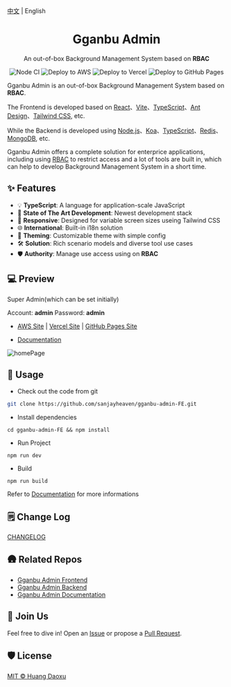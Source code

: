 [中文](./README.zh-CN.md) | English

<h1 align="center" >Gganbu Admin</h1>

<div align="center">

An out-of-box Background Management System based on **RBAC**

<!-- [![npm](https://img.shields.io/npm/v/simple-js-export)](https://www.npmjs.com/package/simple-js-export)
![npm](https://img.shields.io/npm/dw/simple-js-export) -->

![Node CI](https://github.com/sanjayheaven/gganbu-admin-FE/workflows/Node%20CI/badge.svg) ![Deploy to AWS](https://github.com/sanjayheaven/gganbu-admin-FE/workflows/Deploy%20to%20AWS/badge.svg) ![Deploy to Vercel](https://github.com/sanjayheaven/gganbu-admin-FE/workflows/Deploy%20to%20Vercel/badge.svg) ![Deploy to GitHub Pages](https://github.com/sanjayheaven/gganbu-admin-FE/workflows/Deploy%20to%20GitHub%20Pages/badge.svg)

</div>

Gganbu Admin is an out-of-box Background Management System based on **RBAC**.

The Frontend is developed based on [React](https://reactjs.org/)、[Vite](https://vitejs.dev/)、[TypeScript](https://www.typescriptlang.org/)、[Ant Design](https://ant.design/)、[Tailwind CSS](https://tailwindcss.com/), etc.

While the Backend is developed using [Node.js](https://nodejs.org/en/)、[Koa](https://koajs.com/)、[TypeScript](https://www.typescriptlang.org/)、[Redis](https://redis.io/)、[MongoDB](https://www.mongodb.com/), etc.

Gganbu Admin offers a complete solution for enterprice applications, including using [RBAC](https://en.wikipedia.org/wiki/Role-based_access_control) to restrict access and a lot of tools are built in, which can help to develop Background Management System in a short time.

## ✨ Features

- 💡 **TypeScript**: A language for application-scale JavaScript
- 🚀 **State of The Art Development**: Newest development stack
- 📱 **Responsive**: Designed for variable screen sizes useing Tailwind CSS
- 🌐 **International**: Built-in i18n solution
- 🎨 **Theming**: Customizable theme with simple config
- 🛠️ **Solution**: Rich scenario models and diverse tool use cases
- 🛡️ **Authority**: Manage use access using on **RBAC**

## 💻 Preview

Super Admin(which can be set initially)

Account: **admin** Password: **admin**

- <a href="https://gganbu-admin.com" target="_blank">AWS Site</a> | <a href="https://gganbu-admin-fe.vercel.app" target="_blank">Vercel Site</a> | <a href="https://sanjayheaven.github.io/gganbu-admin-FE" target="_blank">GitHub Pages Site</a>

- [Documentation](https://sanjayheaven.github.io/gganbu-admin-docs)

![homePage](https://gganbu-admin.s3.ap-southeast-1.amazonaws.com/homePage.png)

## 🔨 Usage

- Check out the code from git

```sh
git clone https://github.com/sanjayheaven/gganbu-admin-FE.git
```

- Install dependencies

```shell
cd gganbu-admin-FE && npm install
```

- Run Project

```shell
npm run dev
```

- Build

```shell
npm run build
```

Refer to [Documentation](https://sanjayheaven.github.io/gganbu-admin-docs) for more informations

## 🗒️ Change Log

[CHANGELOG](https://github.com/sanjayheaven/gganbu-admin-FE/blob/main/CHANGELOG.md)

## 🛖 Related Repos

- [Gganbu Admin Frontend](http://github.com/sanjayheaven/gganbu-admin-FE)
- [Gganbu Admin Backend](http://github.com/sanjayheaven/gganbu-admin-BE)
- [Gganbu Admin Documentation](http://github.com/sanjayheaven/gganbu-admin-docs)

## 🤝 Join Us

Feel free to dive in! Open an [Issue](http://github.com/sanjayheaven/gganbu-admin-FE/issues) or propose a [Pull Request](http://github.com/sanjayheaven/gganbu-admin-FE/pulls).

## 🛡️ License

[MIT © Huang Daoxu](https://github.com/sanjayheaven/gganbu-admin-FE/blob/main/LICENSE)
